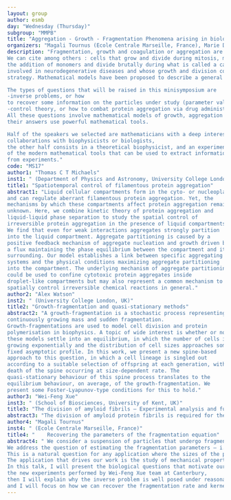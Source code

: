 ```yaml
---
layout: group
author: esmb
day: "Wednesday (Thursday)"
subgroup: "MMPB"
title: "Aggregation - Growth - Fragmentation Phenomena arising in biology"
organizers: "Magali Tournus (Ecole Centrale Marseille, France), Marie Doumic (INRIA Paris, France), Miguel Escobedo (Universidad del País Vasco, Spain)"
description: "Fragmentation, growth and coagulation or aggregation are phenomena that are observed in many biological systems.
We can cite among others : cells that grow and divide during mitosis, microtubules that grow via
the addition of monomers and divide brutally during what is called a catastrophe, amyloid fibrils that are
involved in neurodegenerative diseases and whose growth and division contitute the main propagation
strategy. Mathematical models have been proposed to describe a general system of particules that udergo fragmentation, growth and/or coagulation. We aim to gather here specialists of such models.

The types of questions that will be raised in this minisymposium are
-inverse problems, or how
to recover some information on the particles under study (parameter values),
-control theory, or how to combat protein aggregation via drug administration.
All these questions involve mathematical models of growth, aggregation and fragmentation, and
their answers use powerful mathematical tools.

Half of the speakers we selected are mathematicians with a deep interest in biological issues and who have tight
collaborations with biophysicists or biologists,
the other half consists in a theoretical biophysicist, and an experimental biophysicist with a deep understanding
of the modern mathematical tools that can be used to extract information
from experiments."
code: "MS17"
author1: "Thomas C T Michaels"
inst1: " (Department of Physics and Astronomy, University College London, UK)"
title1: "Spatiotemporal control of filamentous protein aggregation"
abstract1: "Liquid cellular compartments form in the cyto- or nucleoplasm
and can regulate aberrant filamentous protein aggregation. Yet, the
mechanisms by which these compartments affect protein aggregation remain
unknown. Here, we combine kinetic theory of protein aggregation and
liquid-liquid phase separation to study the spatial control of
irreversible protein aggregation in the presence of liquid compartments.
We find that even for weak interactions aggregates strongly partition
into the liquid compartment. Aggregate partitioning is caused by a
positive feedback mechanism of aggregate nucleation and growth driven by
a flux maintaining the phase equilibrium between the compartment and its
surrounding. Our model establishes a link between specific aggregating
systems and the physical conditions maximizing aggregate partitioning
into the compartment. The underlying mechanism of aggregate partitioning
could be used to confine cytotoxic protein aggregates inside
droplet-like compartments but may also represent a common mechanism to
spatially control irreversible chemical reactions in general."
author2: "Alex Watson"
inst2: " (University College London, UK)"
title2: "Growth-fragmentation and quasi-stationary methods"
abstract2: "A growth-fragmentation is a stochastic process representing cells with
continuously growing mass and sudden fragmentation.
Growth-fragmentations are used to model cell division and protein
polymerisation in biophysics. A topic of wide interest is whether or not
these models settle into an equilibrium, in which the number of cells is
growing exponentially and the distribution of cell sizes approaches some
fixed asymptotic profile. In this work, we present a new spine-based
approach to this question, in which a cell lineage is singled out
according to a suitable selection of offspring at each generation, with
death of the spine occurring at size-dependent rate. The
quasi-stationary behaviour of this spine process translates to the
equilibrium behaviour, on average, of the growth-fragmentation. We
present some Foster-Lyapunov-type conditions for this to hold."
author3: "Wei-Feng Xue"
inst3: " (School of Biosciences, University of Kent, UK)"
title3: "The division of amyloid fibrils – Experimental analysis and future challenges"
abstract3: "The division of amyloid protein fibrils is required for the propagation of the amyloid state, and is an important contributor to their stability, pathogenicity and normal function. Here, I will present our experimental work on resolving amyloid division and biological impact of their size distributions. By applying new theoretical results emerging from collaboration with mathematicians, these experiments to profile the dynamical stability towards breakage for different amyloid types using AFM imaging reveal particular differences in the division properties of disease- and non-disease related amyloid. Here, the disease associated amyloid formed from alpha-synuclein show lowered intrinsic stability towards breakage and increased likelihood of shedding smaller particles compared with non-disease related amyloid models. Our results enable the comparison of protein filaments’ intrinsic dynamic stabilities, and suggest mapping stability differences of polymorphic amyloid structures as an important challenge to resolve in unravelling their toxic and infectious potentials."
author4: "Magali Tournus"
inst4: " (Ecole Centrale Marseille, France)"
title4: " 	 Recovering the parameters of the fragmentation equation"
abstract4: " We consider a suspension of particles that undergo fragmentation.
We address the question of estimating the fragmentation parameters – i.e. the division rate B(x) and the fragmentation kernel k(y,x) – from measurements of the size particles distribution at various times.
This is a natural question for any application where the sizes of the particles are measured experimentally whereas the fragmentation rates are unknown.
The application that drives our work is the study of mechanical properties of amyloid fibrils that undergo fragmentation (are the mechanical properties related to toxicity?).
In this talk, I will present the biological questions that motivate our work and
the new experiments performed by Wei-Feng Xue team at Canterbury,
then I will explain why the inverse problem is well posed under reasonable assumptions,
and I will focus on how we can recover the fragmentation rate and kernel in practice."
---
```

